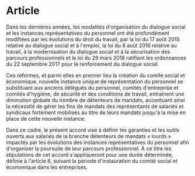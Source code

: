 # Article

Dans les dernières années, les modalités d'organisation du dialogue social et les instances représentatives du personnel ont été profondément modifiées par les évolutions du droit du travail, par la loi du 17 août 2015 relative au dialogue social et à l'emploi, la loi du 8 août 2016 relative au travail, à la modernisation du dialogue social et à la sécurisation des parcours professionnels et la loi du 29 mars 2018 ratifiant les ordonnances du 22 septembre 2017 pour le renforcement du dialogue social.

Ces réformes, et parmi elles en premier lieu la création du comité social et économique, nouvelle instance unique de représentation du personnel se substituant aux anciens délégués du personnel, comités d'entreprise et comités d'hygiène, de sécurité et des conditions de travail, entraînent une diminution globale du nombre de détenteurs de mandats, accentuant ainsi la nécessité de gérer les fins de mandats des représentants de salariés et syndicaux fortement mobilisés au titre de leurs mandats jusqu'à la mise en place de cette nouvelle instance.

Dans ce cadre, le présent accord vise à définir les garanties et les outils ouverts aux salariés de la branche détenteurs de mandats « lourds » impactés par les évolutions des instances représentatives du personnel afin d'organiser la poursuite de leur parcours professionnel. À ce titre les stipulations de cet accord s'appliqueront pour une durée déterminée, définie à l'article 6, suivant la période d'instauration du comité social et économique dans les entreprises.

  
